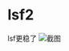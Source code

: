 # lsf2
lsf更稳了
![截图](https://img-blog.csdnimg.cn/20200312220316183.png?x-oss-process=image/watermark,type_ZmFuZ3poZW5naGVpdGk,shadow_10,text_aHR0cHM6Ly9ibG9nLmNzZG4ubmV0L2xpZHVzaGVuZw==,size_16,color_FFFFFF,t_70)
